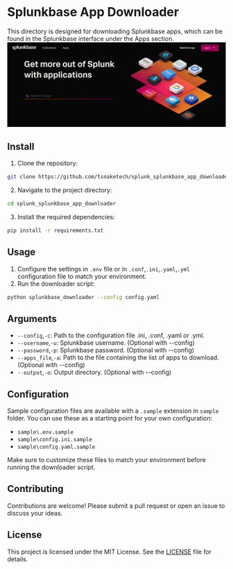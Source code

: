 # Splunkbase App Downloader

This directory is designed for downloading Splunkbase apps, which can be found in the Splunkbase interface under the Apps section.
![](assets/splunkbase.png)

## Install

1. Clone the repository:
```sh
git clone https://github.com/tsnaketech/splunk_splunkbase_app_downloader.git
```
2. Navigate to the project directory:
```sh
cd splunk_splunkbase_app_downloader
```
3. Install the required dependencies:
```sh
pip install -r requirements.txt
```

## Usage

1. Configure the settings in `.env` file or in `.conf`,`.ini`,`.yaml`,`.yml` configuration file to match your environment.
2. Run the downloader script:
```sh
python splunkbase_downloader --config config.yaml
```

## Arguments
- `--config`,`-c`: Path to the configuration file .ini, .conf, .yaml or .yml.
- `--username`,`-u`: Splunkbase username. (Optional with --config)
- `--password`,`-p`: Splunkbase password. (Optional with --config)
- `--apps_file`,`-a`: Path to the file containing the list of apps to download. (Optional with --config)
- `--output`,`-o`: Output directory. (Optional with --config)

## Configuration

Sample configuration files are available with a `.sample` extension in `sample` folder. You can use these as a starting point for your own configuration:

- `sample\.env.sample`
- `sample\config.ini.sample`
- `sample\config.yaml.sample`

Make sure to customize these files to match your environment before running the downloader script.

## Contributing

Contributions are welcome! Please submit a pull request or open an issue to discuss your ideas.

## License

This project is licensed under the MIT License. See the [LICENSE](LICENSE) file for details.